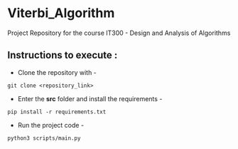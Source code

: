 # Viterbi_Algorithm

Project Repository for the course IT300 - Design and Analysis of Algorithms

## Instructions to execute : 

- Clone the repository with  - 
```
git clone <repository_link>
```  
- Enter the **src** folder and install the requirements - 
```
pip install -r requirements.txt
```
- Run the project code - 
```
python3 scripts/main.py
